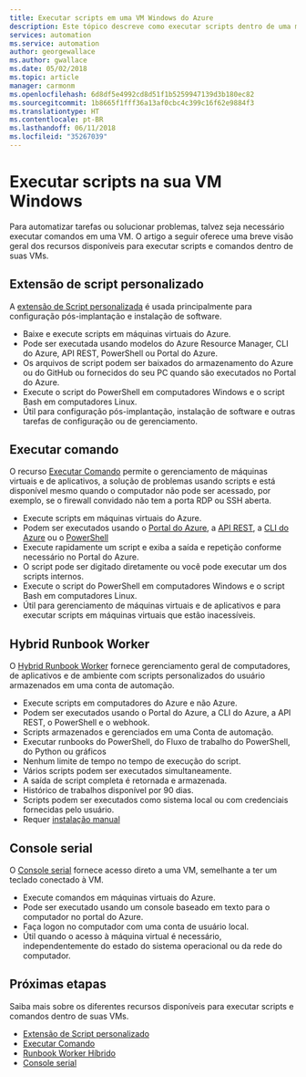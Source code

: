 ```yaml
---
title: Executar scripts em uma VM Windows do Azure
description: Este tópico descreve como executar scripts dentro de uma máquina virtual Windows
services: automation
ms.service: automation
author: georgewallace
ms.author: gwallace
ms.date: 05/02/2018
ms.topic: article
manager: carmonm
ms.openlocfilehash: 6d8df5e4992cd8d51f1b5259947139d3b180ec82
ms.sourcegitcommit: 1b8665f1fff36a13af0cbc4c399c16f62e9884f3
ms.translationtype: HT
ms.contentlocale: pt-BR
ms.lasthandoff: 06/11/2018
ms.locfileid: "35267039"
---
```

# <a name="run-scripts-in-your-windows-vm"></a>Executar scripts na sua VM Windows

Para automatizar tarefas ou solucionar problemas, talvez seja necessário executar comandos em uma VM. O artigo a seguir oferece uma breve visão geral dos recursos disponíveis para executar scripts e comandos dentro de suas VMs.

## <a name="custom-script-extension"></a>Extensão de script personalizado

A [extensão de Script personalizada](../extensions/custom-script-windows.md) é usada principalmente para configuração pós-implantação e instalação de software.

* Baixe e execute scripts em máquinas virtuais do Azure.
* Pode ser executada usando modelos do Azure Resource Manager, CLI do Azure, API REST, PowerShell ou Portal do Azure.
* Os arquivos de script podem ser baixados do armazenamento do Azure ou do GitHub ou fornecidos do seu PC quando são executados no Portal do Azure.
* Execute o script do PowerShell em computadores Windows e o script Bash em computadores Linux.
* Útil para configuração pós-implantação, instalação de software e outras tarefas de configuração ou de gerenciamento.

## <a name="run-command"></a>Executar comando

O recurso [Executar Comando](run-command.md) permite o gerenciamento de máquinas virtuais e de aplicativos, a solução de problemas usando scripts e está disponível mesmo quando o computador não pode ser acessado, por exemplo, se o firewall convidado não tem a porta RDP ou SSH aberta.

* Execute scripts em máquinas virtuais do Azure.
* Podem ser executados usando o [Portal do Azure](run-command.md), a [API REST](/rest/api/compute/virtual%20machines%20run%20commands/runcommand), a [CLI do Azure](/cli/azure/vm/run-command?view=azure-cli-latest#az-vm-run-command-invoke) ou o [PowerShell](/powershell/module/azurerm.compute/invoke-azurermvmruncommand)
* Execute rapidamente um script e exiba a saída e repetição conforme necessário no Portal do Azure.
* O script pode ser digitado diretamente ou você pode executar um dos scripts internos.
* Execute o script do PowerShell em computadores Windows e o script Bash em computadores Linux.
* Útil para gerenciamento de máquinas virtuais e de aplicativos e para executar scripts em máquinas virtuais que estão inacessíveis.

## <a name="hybrid-runbook-worker"></a>Hybrid Runbook Worker

O [Hybrid Runbook Worker](../../automation/automation-hybrid-runbook-worker.md) fornece gerenciamento geral de computadores, de aplicativos e de ambiente com scripts personalizados do usuário armazenados em uma conta de automação.

* Execute scripts em computadores do Azure e não Azure.
* Podem ser executados usando o Portal do Azure, a CLI do Azure, a API REST, o PowerShell e o webhook.
* Scripts armazenados e gerenciados em uma Conta de automação.
* Executar runbooks do PowerShell, do Fluxo de trabalho do PowerShell, do Python ou gráficos
* Nenhum limite de tempo no tempo de execução do script.
* Vários scripts podem ser executados simultaneamente.
* A saída de script completa é retornada e armazenada.
* Histórico de trabalhos disponível por 90 dias.
* Scripts podem ser executados como sistema local ou com credenciais fornecidas pelo usuário.
* Requer [instalação manual](../../automation/automation-windows-hrw-install.md)

## <a name="serial-console"></a>Console serial

O [Console serial](serial-console.md) fornece acesso direto a uma VM, semelhante a ter um teclado conectado à VM.

* Execute comandos em máquinas virtuais do Azure.
* Pode ser executado usando um console baseado em texto para o computador no portal do Azure.
* Faça logon no computador com uma conta de usuário local.
* Útil quando o acesso à máquina virtual é necessário, independentemente do estado do sistema operacional ou da rede do computador.

## <a name="next-steps"></a>Próximas etapas

Saiba mais sobre os diferentes recursos disponíveis para executar scripts e comandos dentro de suas VMs.

* [Extensão de Script personalizado](../extensions/custom-script-windows.md)
* [Executar Comando](run-command.md)
* [Runbook Worker Híbrido](../../automation/automation-hybrid-runbook-worker.md)
* [Console serial](serial-console.md)
